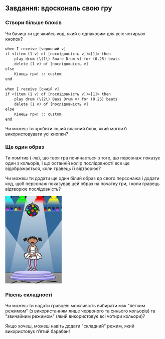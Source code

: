 ## Завдання: вдоскональ свою гру

### Створи більше блоків

Чи бачиш ти ще якийсь код, який є однаковим для усіх чотирьох кнопок?

```blocks3
when I receive [червоний v]
if <(item (1 v) of [послідовність v])=[1]> then
    play drum (\(1\) Snare Drum v) for (0.25) beats
    delete (1 v) of [послідовність v]
else
    Кінець гри! :: custom
end

when I receive [синій v]
if <(item (1 v) of [послідовність v])=[1]> then
    play drum (\(2\) Bass Drum v) for (0.25) beats
    delete (1 v) of [послідовність v]
else
    Кінець гри! :: custom
end
```

Чи можеш ти зробити інший власний блок, який могли б використовувати усі кнопки?

### Ще один образ

Ти помітив (-ла), що твоя гра починається з того, що персонаж показує один з кольорів, і що останній колір послідовності все ще відображається, коли гравець її відтворює?

Чи можеш ти додати ще один білий образ до свого персонажа і додати код, щоб персонаж показував цей образ на початку гри, і коли гравець відтворює послідовність?

![знімок екрана](images/colour-white.png)

### Рівень складності

Чи можеш ти надати гравцеві можливість вибирати між "легким режимом" (з використанням лише червоного та синього кольорів) та "звичайним режимом" (який використовує всі чотири кольори)?

Якщо хочеш, можеш навіть додати "складний" режим, який використовує п’ятий барабан!